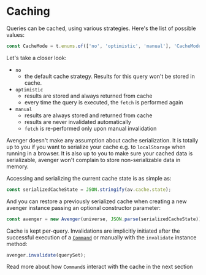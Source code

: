 # Caching

Queries can be cached, using various strategies. Here's the list of possible values:

```js
const CacheMode = t.enums.of(['no', 'optimistic', 'manual'], 'CacheMode');
```

Let's take a closer look:

- `no`
  - the default cache strategy. Results for this query won't be stored in cache.
- `optimistic`
  - results are stored and always returned from cache
  - every time the query is executed, the `fetch` is performed again
- `manual`
  - results are always stored and returned from cache
  - results are never invalidated automatically
  - `fetch` is re-performed only upon manual invalidation


Avenger doesn't make any assumption about cache serialization. It is totally up to you if you want to serialize your cache e.g. to `localStorage` when running in a browser. It is also up to you to make sure your cached data is serializable, avenger won't complain to store non-serializable data in memory.

Accessing and serializing the current cache state is as simple as:

```js
const serializedCacheState = JSON.stringify(av.cache.state);
```

And you can restore a previously serialized cache when creating a new avenger instance passing an optional constructor parameter:


```js
const avenger = new Avenger(universe, JSON.parse(serializedCacheState));
```

Cache is kept per-query. Invalidations are implicitly initiated after the successful execution of a [`Command`](Commands.html) or manually with the `invalidate` instance method:


```js
avenger.invalidate(querySet);
```

Read more about how `Command`s interact with the cache in the next section